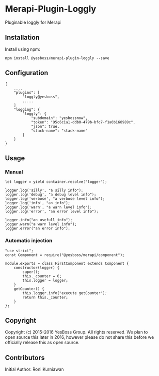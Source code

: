 # Merapi-Plugin-Loggly
Pluginable loggly for Merapi

## Installation
Install using npm:
```
npm install @yesboss/merapi-plugin-loggly --save
```

## Configuration

```
{
    ....
    "plugins": [
        "loggly@yesboss",
        .....
    ]
    "logging": {
        "loggly": {
            "subdomain": "yesbossnow",
            "token": "95c6c1a1-ddb0-479b-bfc7-f1a0b168989c",
            "json": true,
            "stack-name": "stack-name"
        }
    }    
}
```
## Usage 
### Manual
```
let logger = yield container.resolve("logger");

logger.log('silly', "a silly info");
logger.log('debug', "a debug level info");
logger.log('verbose', "a verbose level info");
logger.log('info', "an info");
logger.log('warn', "a warn level info");
logger.log('error', "an error level info");

logger.info("an usefull info");
logger.warn("a warn level info");
logger.error("an error info");
```

### Automatic injection
```
"use strict";
const Component = require("@yesboss/merapi/component");

module.exports = class FirstComponent extends Component {
    constructor(logger) {
        super();
        this._counter = 0;
        this.logger = logger;
    }
    getCounter() {
        this.logger.info("execute getCounter");
        return this._counter;
    }
};
```

## Copyright
Copyright (c) 2015-2016 YesBoss Group. All rights reserved.
We plan to open source this later in 2016, however please do not share
this before we officially release this as open source.

## Contributors
Initial Author: Roni Kurniawan